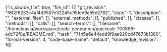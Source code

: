 {"is_source_file": true, "file_id": 17, "git_revision": "f6f2f6233c4af4d3507e32245c95fee9a55e2782", "state": 1, "description": "", "external_files": [], "external_methods": [], "published": [], "classes": [], "methods": [], "calls": [], "search-terms": [], "filename": "/home/kavia/workspace/code-generation/quickcalc-100896-edc72f8e/README.md", "hash": "7145e6e44edd9f9aa920cd47673b1380", "format-version": 4, "code-base-name": "default", "knowledge_revision": 16}